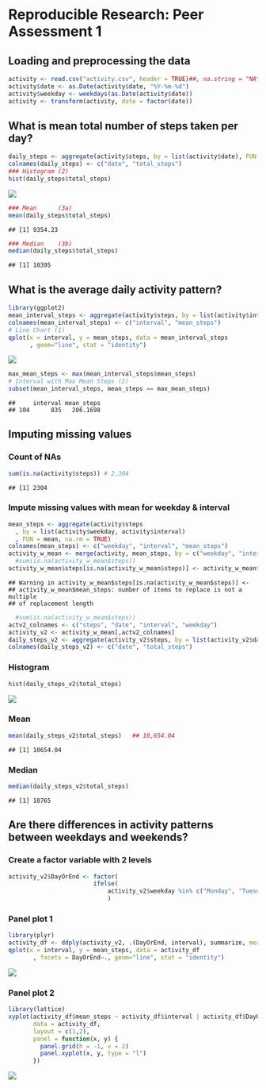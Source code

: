# Reproducible Research: Peer Assessment 1
## Loading and preprocessing the data

```r
activity <- read.csv("activity.csv", header = TRUE)##, na.string = "NA")
activity$date <- as.Date(activity$date, "%Y-%m-%d")
activity$weekday <- weekdays(as.Date(activity$date))
activity <- transform(activity, date = factor(date))
```
## What is mean total number of steps taken per day?

```r
daily_steps <- aggregate(activity$steps, by = list(activity$date), FUN = sum, na.rm = TRUE)
colnames(daily_steps) <- c("date", "total_steps")
### Histogram (2)
hist(daily_steps$total_steps)  
```

![](./PA1_template_files/figure-html/unnamed-chunk-2-1.png) 

```r
### Mean      (3a)
mean(daily_steps$total_steps)   
```

```
## [1] 9354.23
```

```r
### Median    (3b)
median(daily_steps$total_steps) 
```

```
## [1] 10395
```
## What is the average daily activity pattern?

```r
library(ggplot2)
mean_interval_steps <- aggregate(activity$steps, by = list(activity$interval), FUN = mean, na.rm = TRUE)
colnames(mean_interval_steps) <- c("interval", "mean_steps")
# Line Chart (1)
qplot(x = interval, y = mean_steps, data = mean_interval_steps
      , geom="line", stat = "identity")               
```

![](./PA1_template_files/figure-html/unnamed-chunk-3-1.png) 

```r
max_mean_steps <- max(mean_interval_steps$mean_steps)
# Interval with Max Mean Steps (2)
subset(mean_interval_steps, mean_steps == max_mean_steps)
```

```
##     interval mean_steps
## 104      835   206.1698
```
## Imputing missing values
### Count of NAs

```r
sum(is.na(activity$steps)) # 2,304
```

```
## [1] 2304
```
### Impute missing values with mean for weekday & interval

```r
mean_steps <- aggregate(activity$steps
  , by = list(activity$weekday, activity$interval)
  , FUN = mean, na.rm = TRUE)   
colnames(mean_steps) <- c("weekday", "interval", "mean_steps")
activity_w_mean <- merge(activity, mean_steps, by = c("weekday", "interval"))
  #sum(is.na(activity_w_mean$steps)) 
activity_w_mean$steps[is.na(activity_w_mean$steps)] <- activity_w_mean$mean_steps
```

```
## Warning in activity_w_mean$steps[is.na(activity_w_mean$steps)] <-
## activity_w_mean$mean_steps: number of items to replace is not a multiple
## of replacement length
```

```r
  #sum(is.na(activity_w_mean$steps)) 
actv2_colnames <- c("steps", "date", "interval", "weekday")
activity_v2 <- activity_w_mean[,actv2_colnames]
daily_steps_v2 <- aggregate(activity_v2$steps, by = list(activity_v2$date), FUN = sum, na.rm = TRUE)
colnames(daily_steps_v2) <- c("date", "total_steps")
```
### Histogram

```r
hist(daily_steps_v2$total_steps)  
```

![](./PA1_template_files/figure-html/unnamed-chunk-6-1.png) 
### Mean

```r
mean(daily_steps_v2$total_steps)   ## 10,654.04
```

```
## [1] 10654.04
```
### Median 

```r
median(daily_steps_v2$total_steps)
```

```
## [1] 10765
```
## Are there differences in activity patterns between weekdays and weekends?
### Create a factor variable with 2 levels

```r
activity_v2$DayOrEnd <- factor(
                        ifelse(
                            activity_v2$weekday %in% c("Monday", "Tuesday", "Wednesday", "Thursday", "Friday"), "Weekday", "Weekend")
                            )
```
### Panel plot 1

```r
library(plyr)
activity_df <- ddply(activity_v2, .(DayOrEnd, interval), summarize, mean_steps = mean(steps))
qplot(x = interval, y = mean_steps, data = activity_df
       , facets = DayOrEnd~., geom="line", stat = "identity")  
```

![](./PA1_template_files/figure-html/unnamed-chunk-10-1.png) 
### Panel plot 2

```r
library(lattice)
xyplot(activity_df$mean_steps ~ activity_df$interval | activity_df$DayOrEnd,
       data = activity_df, 
       layout = c(1,2),
       panel = function(x, y) {
         panel.grid(h = -1, v = 2)
         panel.xyplot(x, y, type = "l")
       })
```

![](./PA1_template_files/figure-html/unnamed-chunk-11-1.png) 
